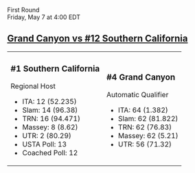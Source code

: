 First Round  
Friday, May 7 at 4:00 EDT
## [Grand Canyon vs #12 Southern California](https://www.ncaa.com/game/5833381) 

<table><tr><td>  

### #1 Southern California  

Regional Host  
- ITA: 12 (52.235)  
- Slam: 14 (96.38)  
- TRN: 16 (94.471)  
- Massey: 8 (8.62)  
- UTR: 2 (80.29)  
- USTA Poll: 13  
- Coached Poll: 12  

</td><td>  

### #4 Grand Canyon  

Automatic Qualifier  
- ITA: 64 (1.382)  
- Slam: 62 (81.822)  
- TRN: 62 (76.83)  
- Massey: 62 (5.21)  
- UTR: 56 (71.32)  

</td></tr></table>  